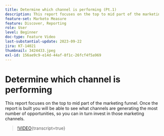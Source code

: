 ```yaml
---
title: Determine which channel is performing (Pt.1)
description: This report focuses on the top to mid part of the marketing funnel. Once the report is built you will be able to see what channels are generating the most number of opportunities, so you can in turn invest in those marketing channels.
feature-set: Marketo Measure
feature: Discover, Reporting
role: User
level: Beginner
doc-type: Feature Video
last-substantial-update: 2023-09-22
jira: KT-14021
thumbnail: 3424433.jpeg
exl-id: 156ae9c9-e14d-44af-8f1c-26fcf4f5a969
---
```

# Determine which channel is performing

This report focuses on the top to mid part of the marketing funnel. Once the report is built you will be able to see what channels are generating the most number of opportunities, so you can in turn invest in those marketing channels.

>[!VIDEO](https://video.tv.adobe.com/v/3424433/?learn=on){transcript=true}
